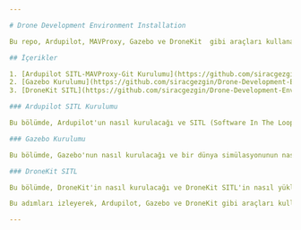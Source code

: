 ```yaml
---

# Drone Development Environment Installation

Bu repo, Ardupilot, MAVProxy, Gazebo ve DroneKit  gibi araçları kullanarak drone simülasyon ortamının nasıl kurulacağını adım adım anlatan bir dökümandan oluşmaktadır. Bu araçlar sayesinde gerçek bir drone kullanmadan yazılım geliştirme, test ve eğitim yapabilirsiniz.

## İçerikler

1. [Ardupilot SITL-MAVProxy-Git Kurulumu](https://github.com/siracgezgin/Drone-Development-Environment-Installation/blob/main/1.Ardupilot_SITL-MAVProxy-Git.md)
2. [Gazebo Kurulumu](https://github.com/siracgezgin/Drone-Development-Environment-Installation/blob/main/2.Gazebo.md)
3. [DroneKit SITL](https://github.com/siracgezgin/Drone-Development-Environment-Installation/blob/main/3.DroneKit_SITL.md)

### Ardupilot SITL Kurulumu

Bu bölümde, Ardupilot'un nasıl kurulacağı ve SITL (Software In The Loop) simülasyonunun nasıl çalıştırılacağı anlatılmaktadır. Ayrıca, Git'in nasıl kurulacağı ve Ardupilot'un GitHub deposunun nasıl klonlanacağı da dahil olmak üzere gerekli tüm adımlar ayrıntılı bir şekilde açıklanmıştır.

### Gazebo Kurulumu

Bu bölümde, Gazebo'nun nasıl kurulacağı ve bir dünya simülasyonunun nasıl başlatılacağı anlatılmaktadır. Ayrıca, Gazebo için Ardupilot eklentisinin nasıl kurulacağı ve Ardupilot SITL'in Gazebo modunda nasıl başlatılacağı da dahil olmak üzere gerekli tüm adımlar ayrıntılı bir şekilde açıklanmıştır.

### DroneKit SITL

Bu bölümde, DroneKit'in nasıl kurulacağı ve DroneKit SITL'in nasıl yükleneceği anlatılmaktadır. DroneKit, drone uygulamaları geliştirmek için kullanılan bir Python API'sidir ve SITL, gerçek bir drone olmadan simülasyon testleri yapmayı mümkün kılar.

Bu adımları izleyerek, Ardupilot, Gazebo ve DroneKit gibi araçları kullanarak kendi drone simülasyon ortamınızı oluşturabilirsiniz.

---
```

